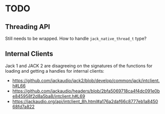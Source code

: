 # TODO

## Threading API

Still needs to be wrapped. How to handle `jack_native_thread_t` type?

## Internal Clients

Jack 1 and JACK 2 are disagreeing on the signatures of the functions for
loading and getting a handles for internal clients:

* https://github.com/jackaudio/jack2/blob/develop/common/jack/intclient.h#L66
* https://github.com/jackaudio/headers/blob/2bfa5069718ca4f4dc091e0be845958f2d8a5ba8/intclient.h#L69
* https://jackaudio.org/api/intclient_8h.html#a176a2daf66c8777eb1a845068fd7a822
